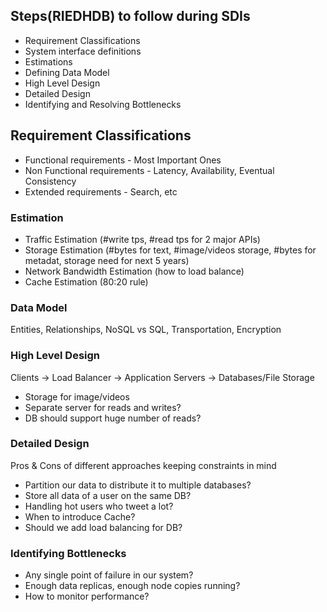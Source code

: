 ## Steps(RIEDHDB) to follow during SDIs

* Requirement Classifications
* System interface definitions
* Estimations
* Defining Data Model
* High Level Design
* Detailed Design
* Identifying and Resolving Bottlenecks

## Requirement Classifications

* Functional requirements - Most Important Ones
* Non Functional requirements - Latency, Availability, Eventual Consistency
* Extended requirements - Search, etc

### Estimation
* Traffic Estimation (#write tps, #read tps for 2 major APIs)
* Storage Estimation (#bytes for text, #image/videos storage, #bytes for metadat, storage need for next 5 years)
* Network Bandwidth Estimation (how to load balance)
* Cache Estimation (80:20 rule)

### Data Model
Entities, Relationships, NoSQL vs SQL, Transportation, Encryption

### High Level Design
Clients -> Load Balancer -> Application Servers -> Databases/File Storage

* Storage for image/videos
* Separate server for reads and writes?
* DB should support huge number of reads?

### Detailed Design
Pros & Cons of different approaches keeping constraints in mind

* Partition our data to distribute it to multiple databases?
* Store all data of a user on the same DB?
* Handling hot users who tweet a lot?
* When to introduce Cache?
* Should we add load balancing for DB?

### Identifying Bottlenecks

* Any single point of failure in our system?
* Enough data replicas, enough node copies running?
* How to monitor performance?








